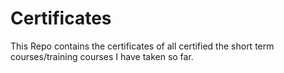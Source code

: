 # Certificates
This Repo contains the certificates of all certified the short term courses/training courses I have taken so far.
